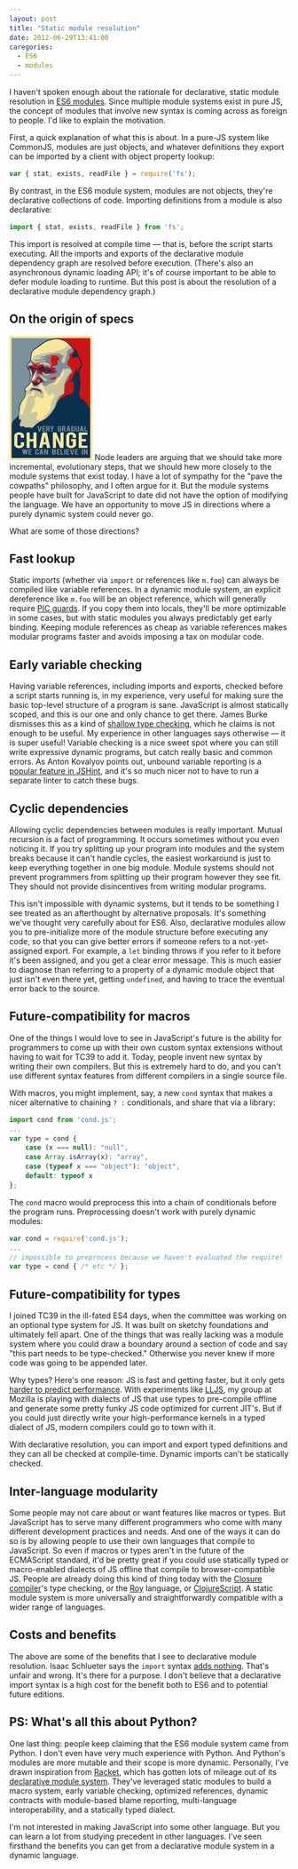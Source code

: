 ```yaml
---
layout: post
title: "Static module resolution"
date: 2012-06-29T13:41:00
caregories:
  - ES6
  - modules
---
```


I haven't spoken enough about the rationale for declarative, static module resolution in [ES6 modules](http://wiki.ecmascript.org/doku.php?id=harmony:modules). Since multiple module systems exist in pure JS, the concept of modules that involve new syntax is coming across as foreign to people. I'd like to explain the motivation.

First, a quick explanation of what this is about. In a pure-JS system like CommonJS, modules are just objects, and whatever definitions they export can be imported by a client with object property lookup:

```javascript
var { stat, exists, readFile } = require('fs');
```

By contrast, in the ES6 module system, modules are not objects, they're declarative collections of code. Importing definitions from a module is also declarative:

```javascript
import { stat, exists, readFile } from 'fs';
```

This import is resolved at compile time — that is, before the script starts executing. All the imports and exports of the declarative module dependency graph are resolved before execution. (There's also an asynchronous dynamic loading API; it's of course important to be able to defer module loading to runtime. But this post is about the resolution of a declarative module dependency graph.)

## On the origin of specs

<img class="right" src="/img/evolution.jpg" /> Node leaders are arguing that we should take more incremental, evolutionary steps, that we should hew more closely to the module systems that exist today. I have a lot of sympathy for the "pave the cowpaths" philosophy, and I often argue for it. But the module systems people have built for JavaScript to date did not have the option of modifying the language. We have an opportunity to move JS in directions where a purely dynamic system could never go.

What are some of those directions?

## Fast lookup

Static imports (whether via `import` or references like `m.foo`) can always be compiled like variable references. In a dynamic module system, an explicit dereference like `m.foo` will be an object reference, which will generally require [PIC guards](http://blog.cdleary.com/2010/09/picing-on-javascript-for-fun-and-profit/). If you copy them into locals, they'll be more optimizable in some cases, but with static modules you always predictably get early binding. Keeping module references as cheap as variable references makes modular programs faster and avoids imposing a tax on modular code.

## Early variable checking

Having variable references, including imports and exports, checked before a script starts running is, in my experience, very useful for making sure the basic top-level structure of a program is sane. JavaScript is almost statically scoped, and this is our one and only chance to get there. James Burke dismisses this as a kind of [shallow type checking](http://tagneto.blogspot.ca/2012/06/es-modules-suggestions-for-improvement.html), which he claims is not enough to be useful. My experience in other languages says otherwise — it is super useful! Variable checking is a nice sweet spot where you can still write expressive dynamic programs, but catch really basic and common errors. As Anton Kovalyov points out, unbound variable reporting is a [popular feature in JSHint](https://mail.mozilla.org/pipermail/es-discuss/2012-June/023777.html), and it's so much nicer not to have to run a separate linter to catch these bugs.

## Cyclic dependencies

Allowing cyclic dependencies between modules is really important. Mutual recursion is a fact of programming. It occurs sometimes without you even noticing it. If you try splitting up your program into modules and the system breaks because it can't handle cycles, the easiest workaround is just to keep everything together in one big module. Module systems should not prevent programmers from splitting up their program however they see fit. They should not provide disincentives from writing modular programs.

This isn't impossible with dynamic systems, but it tends to be something I see treated as an afterthought by alternative proposals. It's something we've thought very carefully about for ES6. Also, declarative modules allow you to pre-initialize more of the module structure before executing any code, so that you can give better errors if someone refers to a not-yet-assigned export. For example, a `let` binding throws if you refer to it before it's been assigned, and you get a clear error message. This is much easier to diagnose than referring to a property of a dynamic module object that just isn't even there yet, getting `undefined`, and having to trace the eventual error back to the source.

## Future-compatibility for macros

One of the things I would love to see in JavaScript's future is the ability for programmers to come up with their own custom syntax extensions without having to wait for TC39 to add it. Today, people invent new syntax by writing their own compilers. But this is extremely hard to do, and you can't use different syntax features from different compilers in a single source file.

With macros, you might implement, say, a new `cond` syntax that makes a nicer alternative to chaining `? :` conditionals, and share that via a library:

```javascript
import cond from 'cond.js';
...
var type = cond {
    case (x === null): "null",
    case Array.isArray(x): "array",
    case (typeof x === "object"): "object",
    default: typeof x
};
```

The `cond` macro would preprocess this into a chain of conditionals before the program runs. Preprocessing doesn't work with purely dynamic modules:

```javascript
var cond = require('cond.js');
...
// impossible to preprocess because we haven't evaluated the require!
var type = cond { /* etc */ };
```

## Future-compatibility for types

I joined TC39 in the ill-fated ES4 days, when the committee was working on an optional type system for JS. It was built on sketchy foundations and ultimately fell apart. One of the things that was really lacking was a module system where you could draw a boundary around a section of code and say "this part needs to be type-checked." Otherwise you never knew if more code was going to be appended later.

Why types? Here's one reason: JS is fast and getting faster, but it only gets [harder to predict performance](http://blog.mrale.ph/post/12396216081/the-trap-of-the-performance-sweet-spot). With experiments like [LLJS](http://lljs.org), my group at Mozilla is playing with dialects of JS that use types to pre-compile offline and generate some pretty funky JS code optimized for current JIT's. But if you could just directly write your high-performance kernels in a typed dialect of JS, modern compilers could go to town with it.

With declarative resolution, you can import and export typed definitions and they can all be checked at compile-time. Dynamic imports can't be statically checked.

## Inter-language modularity

Some people may not care about or want features like macros or types. But JavaScript has to serve many different programmers who come with many different development practices and needs. And one of the ways it can do so is by allowing people to use their own languages that compile to JavaScript. So even if macros or types aren't in the future of the ECMAScript standard, it'd be pretty great if you could use statically typed or macro-enabled dialects of JS offline that compile to browser-compatible JS. People are already doing this kind of thing today with the [Closure compiler](https://developers.google.com/closure/compiler/)'s type checking, or the [Roy](http://roy.brianmckenna.org/) language, or [ClojureScript](https://github.com/clojure/clojurescript). A static module system is more universally and straightforwardly compatible with a wider range of languages.

## Costs and benefits

The above are some of the benefits that I see to declarative module resolution. Isaac Schlueter says the `import` syntax [adds nothing](http://blog.izs.me/post/25906678790/on-es-6-modules). That's unfair and wrong. It's there for a purpose. I don't believe that a declarative import syntax is a high cost for the benefit both to ES6 and to potential future editions.

## PS: What's all this about Python?

One last thing: people keep claiming that the ES6 module system came from Python. I don't even have very much experience with Python. And Python's modules are more mutable and their scope is more dynamic. Personally, I've drawn inspiration from [Racket](http://racket-lang.org), which has gotten lots of mileage out of its [declarative module system](http://docs.racket-lang.org/guide/Module_Syntax.html). They've leveraged static modules to build a macro system, early variable checking, optimized references, dynamic contracts with module-based blame reporting, multi-language interoperability, and a statically typed dialect.

I'm not interested in making JavaScript into some other language. But you can learn a lot from studying precedent in other languages. I've seen firsthand the benefits you can get from a declarative module system in a dynamic language.
